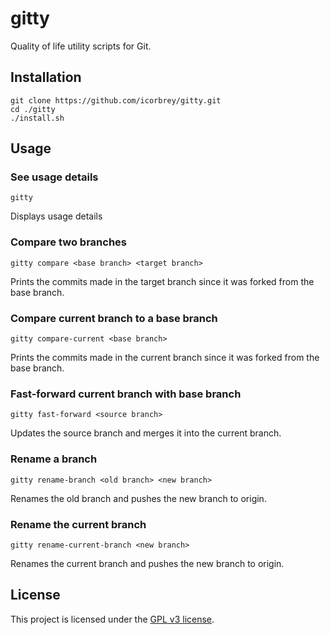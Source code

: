# gitty

Quality of life utility scripts for Git.

## Installation

```
git clone https://github.com/icorbrey/gitty.git
cd ./gitty
./install.sh
```

## Usage

### See usage details

`gitty`

Displays usage details

### Compare two branches

`gitty compare <base branch> <target branch>`

Prints the commits made in the target branch since it was forked from the base branch.

### Compare current branch to a base branch

`gitty compare-current <base branch>`

Prints the commits made in the current branch since it was forked from the base branch.

### Fast-forward current branch with base branch

`gitty fast-forward <source branch>`

Updates the source branch and merges it into the current branch.

### Rename a branch

`gitty rename-branch <old branch> <new branch>`

Renames the old branch and pushes the new branch to origin.

### Rename the current branch

`gitty rename-current-branch <new branch>`

Renames the current branch and pushes the new branch to origin.

## License

This project is licensed under the [GPL v3 license][license].

[license]: https://github.com/icorbrey/gitty/blob/master/LICENSE

